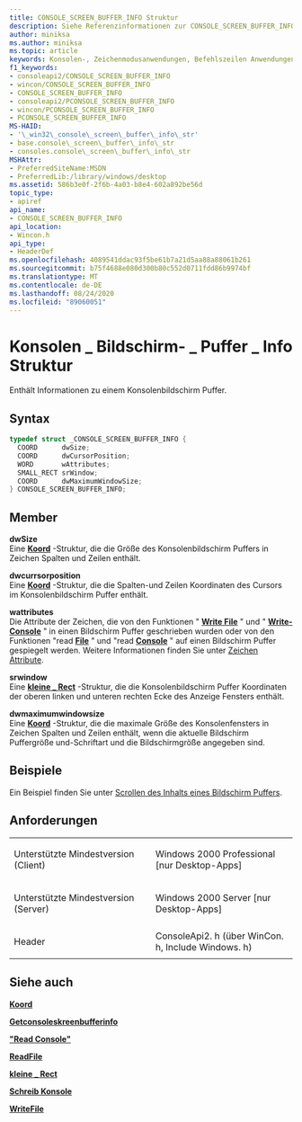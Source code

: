 ```yaml
---
title: CONSOLE_SCREEN_BUFFER_INFO Struktur
description: Siehe Referenzinformationen zur CONSOLE_SCREEN_BUFFER_INFO Struktur, die Informationen zu einem Konsolenbildschirm Puffer enthält.
author: miniksa
ms.author: miniksa
ms.topic: article
keywords: Konsolen-, Zeichenmodusanwendungen, Befehlszeilen Anwendungen, Terminalanwendungen, Konsolen-API
f1_keywords:
- consoleapi2/CONSOLE_SCREEN_BUFFER_INFO
- wincon/CONSOLE_SCREEN_BUFFER_INFO
- CONSOLE_SCREEN_BUFFER_INFO
- consoleapi2/PCONSOLE_SCREEN_BUFFER_INFO
- wincon/PCONSOLE_SCREEN_BUFFER_INFO
- PCONSOLE_SCREEN_BUFFER_INFO
MS-HAID:
- '\_win32\_console\_screen\_buffer\_info\_str'
- base.console\_screen\_buffer\_info\_str
- consoles.console\_screen\_buffer\_info\_str
MSHAttr:
- PreferredSiteName:MSDN
- PreferredLib:/library/windows/desktop
ms.assetid: 586b3e0f-2f6b-4a03-b8e4-602a892be56d
topic_type:
- apiref
api_name:
- CONSOLE_SCREEN_BUFFER_INFO
api_location:
- Wincon.h
api_type:
- HeaderDef
ms.openlocfilehash: 4089541ddac93f5be61b7a21d5aa88a88061b261
ms.sourcegitcommit: b75f4688e080d300b80c552d0711fdd86b9974bf
ms.translationtype: MT
ms.contentlocale: de-DE
ms.lasthandoff: 08/24/2020
ms.locfileid: "89060051"
---
```

# <a name="console_screen_buffer_info-structure"></a>Konsolen \_ Bildschirm- \_ Puffer \_ Info Struktur


Enthält Informationen zu einem Konsolenbildschirm Puffer.

<a name="syntax"></a>Syntax
------

```C
typedef struct _CONSOLE_SCREEN_BUFFER_INFO {
  COORD      dwSize;
  COORD      dwCursorPosition;
  WORD       wAttributes;
  SMALL_RECT srWindow;
  COORD      dwMaximumWindowSize;
} CONSOLE_SCREEN_BUFFER_INFO;
```

<a name="members"></a>Member
-------

**dwSize**  
Eine [**Koord**](coord-str.md) -Struktur, die die Größe des Konsolenbildschirm Puffers in Zeichen Spalten und Zeilen enthält.

**dwcurrsorposition**  
Eine [**Koord**](coord-str.md) -Struktur, die die Spalten-und Zeilen Koordinaten des Cursors im Konsolenbildschirm Puffer enthält.

**wattributes**  
Die Attribute der Zeichen, die von den Funktionen " [**Write File**](https://msdn.microsoft.com/library/windows/desktop/aa365747) " und " [**Write-Console**](writeconsole.md) " in einen Bildschirm Puffer geschrieben wurden oder von den Funktionen "read [**File**](https://msdn.microsoft.com/library/windows/desktop/aa365467) " und "read [**Console**](readconsole.md) " auf einen Bildschirm Puffer gespiegelt werden. Weitere Informationen finden Sie unter [Zeichen Attribute](console-screen-buffers.md#_win32_font_attributes).

**srwindow**  
Eine [**kleine \_ Rect**](small-rect-str.md) -Struktur, die die Konsolenbildschirm Puffer Koordinaten der oberen linken und unteren rechten Ecke des Anzeige Fensters enthält.

**dwmaximumwindowsize**  
Eine [**Koord**](coord-str.md) -Struktur, die die maximale Größe des Konsolenfensters in Zeichen Spalten und Zeilen enthält, wenn die aktuelle Bildschirm Puffergröße und-Schriftart und die Bildschirmgröße angegeben sind.

<a name="examples"></a>Beispiele
--------

Ein Beispiel finden Sie unter [Scrollen des Inhalts eines Bildschirm Puffers](scrolling-a-screen-buffer-s-contents.md).

<a name="requirements"></a>Anforderungen
------------

<table>
<colgroup>
<col width="50%" />
<col width="50%" />
</colgroup>
<tbody>
<tr class="odd">
<td><p>Unterstützte Mindestversion (Client)</p></td>
<td><p>Windows 2000 Professional [nur Desktop-Apps]</p></td>
</tr>
<tr class="even">
<td><p>Unterstützte Mindestversion (Server)</p></td>
<td><p>Windows 2000 Server [nur Desktop-Apps]</p></td>
</tr>
<tr class="odd">
<td><p>Header</p></td>
<td>ConsoleApi2. h (über WinCon. h, Include Windows. h)</td>
</tr>
</tbody>
</table>

## <a name="span-idsee_alsospansee-also"></a><span id="see_also"></span>Siehe auch


[**Koord**](coord-str.md)

[**Getconsoleskreenbufferinfo**](getconsolescreenbufferinfo.md)

[**"Read Console"**](readconsole.md)

[**ReadFile**](https://msdn.microsoft.com/library/windows/desktop/aa365467)

[**kleine \_ Rect**](small-rect-str.md)

[**Schreib Konsole**](writeconsole.md)

[**WriteFile**](https://msdn.microsoft.com/library/windows/desktop/aa365747)

 

 




